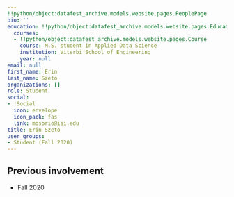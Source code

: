 ```yaml
---
!!python/object:datafest_archive.models.website.pages.PeoplePage
bio: ''
education: !!python/object:datafest_archive.models.website.pages.Education
  courses:
  - !!python/object:datafest_archive.models.website.pages.Course
    course: M.S. student in Applied Data Science
    institution: Viterbi School of Engineering
    year: null
email: null
first_name: Erin
last_name: Szeto
organizations: []
role: Student
social:
- !Social
  icon: envelope
  icon_pack: fas
  link: mosorio@isi.edu
title: Erin Szeto
user_groups:
- Student (Fall 2020)
---
```



## Previous involvement

* Fall 2020

